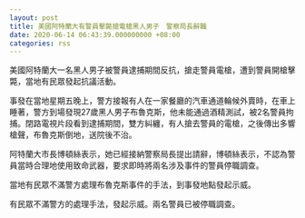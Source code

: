 ```yaml
---
layout: post
title: 美國阿特蘭大有警員擊斃搶電槍黑人男子　警察局長辭職
date: 2020-06-14 06:43:39.000000000 +08:00
categories: rss
---
```


美國阿特蘭大一名黑人男子被警員逮捕期間反抗，搶走警員電槍，遭到警員開槍擊斃，當地有民眾發起抗議活動。

事發在當地星期五晚上，警方接報有人在一家餐廳的汽車通道輪候外賣時，在車上睡著，警方到場發現27歲黑人男子布魯克斯，他未能通過酒精測試，被2名警員拘捕。閉路電視片段看到逮捕期間，雙方糾纏，有人搶去警員的電槍，之後傳出多響槍聲，布魯克斯倒地，送院後不治。

阿特蘭大市長博頓絲表示，她已經接納警察局長提出請辭，博頓絲表示，不認為警員當時合理地使用致命武器，要求即時將兩名涉及事件的警員停職調查。

當地有民眾不滿警方處理布魯克斯事件的手法，到事發地點發起示威。

有民眾不滿警方的處理手法，發起示威。兩名警員已被停職調查。
